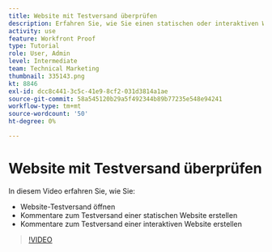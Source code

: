 ```yaml
---
title: Website mit Testversand überprüfen
description: Erfahren Sie, wie Sie einen statischen oder interaktiven Website-Testversand in [!DNL  Workfront] und Kommentare abgeben.
activity: use
feature: Workfront Proof
type: Tutorial
role: User, Admin
level: Intermediate
team: Technical Marketing
thumbnail: 335143.png
kt: 8846
exl-id: dcc8c441-3c5c-41e9-8cf2-031d3814a1ae
source-git-commit: 58a545120b29a5f492344b89b77235e548e94241
workflow-type: tm+mt
source-wordcount: '50'
ht-degree: 0%

---
```


# Website mit Testversand überprüfen

In diesem Video erfahren Sie, wie Sie:

* Website-Testversand öffnen
* Kommentare zum Testversand einer statischen Website erstellen
* Kommentare zum Testversand einer interaktiven Website erstellen

>[!VIDEO](https://video.tv.adobe.com/v/335143/?quality=12)

<!--
## Learn more
* Review an interactive proof
* Review a static proof
-->
